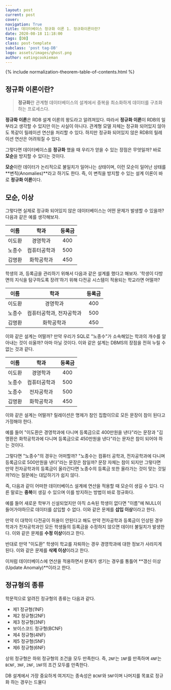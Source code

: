 ```yaml
---
layout: post
current: post
cover: 
navigation: True
title: 데이터베이스 정규화 이론 1. 정규화이론이란?
date: 2020-08-18 11:18:00
tags: [DB]
class: post-template
subclass: 'post tag-DB'
logo: assets/images/ghost.png
author: eatingcookieman
---
```


{% include normalization-theorem-table-of-contents.html %}

## 정규화 이론이란?

> **정규화**란 관계형 데이터베이스의 설계에서 중복을 최소화하게 데이터를 구조화하는 프로세스다.

**정규화 이론**은 RDB 설계 이론의 왕도라고 알려져있다. 따라서 **정규화 이론**이 RDB의 일부라고 생각할 수 있지만 이는 사실이 아니다. 관계형 모델 자체는 정규화 되어있지 않아도 똑같이 릴레이션 연산을 처리할 수 있다. 하지만 정규화 되어있지 않은 RDB의 릴레이션 연산은 어려워질 수 있다.

그렇다면 데이터베이스를 **정규화** 했을 때 우리가 얻을 수 있는 장점은 무엇일까? 바로 **모순**을 방지할 수 있다는 것이다.

**모순**이란 데이터가 논리적으로 불일치가 일어나는 상태이며, 이런 모순이 일어난 상태를 **변칙(Anomalies)**라고 하기도 한다. 즉, 이 변칙을 방지할 수 있는 설계 이론이 바로 **정규화 이론**이다.

## 모순, 이상

그렇다면 실제로 정규화 되어있지 않은 데이터베이스는 어떤 문제가 발생할 수 있을까? 다음과 같은 예를 생각해보자.

|  이름  |     학과     | 등록금 |
| :----: | :----------: | :----: |
| 이도환 |   경영학과   |  400   |
| 노종수 | 컴퓨터공학과 |  500   |
| 김명환 |  화학공학과  |  450   |

학생의 과, 등록금을 관리하기 위해서 다음과 같은 설계를 했다고 해보자. '학생이 다방면의 지식을 탐구하도록 장려'하기 위해 다전공 시스템이 적용되는 학교라면 어떨까?

|  이름  |           학과           | 등록금 |
| :----: | :----------------------: | :----: |
| 이도환 |         경영학과         |  400   |
| 노종수 | 컴퓨터공학과, 전자공학과 |  500   |
| 김명환 |        화학공학과        |  450   |

이와 같은 설계는 어떨까? 만약 우리가 SQL로 "노종수"가 소속해있는 학과의 개수를 알아내는 것이 쉬울까? 아마 아닐 것이다. 이와 같은 설계는 DBMS의 장점을 전혀 누릴 수 없는 것과 같다.


|  이름  |     학과     | 등록금 |
| :----: | :----------: | :----: |
| 이도환 |   경영학과   |  400   |
| 노종수 | 컴퓨터공학과 |  500   |
| 노종수 |  전자공학과  |  500   |
| 김명환 |  화학공학과  |  450   |

이와 같은 설계는 어떨까? 릴레이션은 명제가 참인 집합이므로 모든 문장이 참이 된다고 가정해야 한다.

예를 들어 "이도환은 경영학과에 다니며 등록금으로 400만원을 낸다"라는 문장과 "김명환은 화학공학과에 다니며 등록금으로 450만원을 낸다"라는 문자은 참이 되어야 하는 것이다.

그렇다면 "노종수"의 경우는 어떠할까? "노종수는 컴퓨터 공학과, 전자공학과에 다니며 등록금으로 500만원을 낸다"라는 문장은 참일까? 문장 자체는 참이 되지만 그렇다면 만약 전자공학과의 등록금이 올라간다면 노종수의 등록금 또한 올라가는 것이 맞는 것일까?라는 질문에는 대답하기가 쉽지 않다.

즉, 다음과 같이 어떠한 데이터베이스 설계에 연산을 적용할 때 모순이 생길 수 있다. 다른 말로는 **중복**이 생길 수 있으며 이를 방지하는 방법이 바로 정규화다.

예를 들어 새로운 학부가 신설되었지만 아직 소속된 학생이 없다면 "이름"에 NULL이 들어가야하므로 데이터를 삽입할 수 없다. 이와 같은 문제를 **삽입 이상**이라고 한다.

만약 이 대학이 다전공이 허용이 안된다고 해도 만약 전자공학과 등록금이 인상된 경우 학과가 전자공학과인 모든 학생들의 등록금을 수정하지 않으면 데이터 불일치가 발생한다. 이와 같은 문제를 **수정 이상**이라고 한다.

반대로 만약 "이도환" 학생이 학교를 자퇴하는 경우 경영학과에 대한 정보가 사라지게 된다. 이와 같은 문제를 **삭제 이상**이라고 한다.

이처럼 데이터베이스에 연산을 적용하면서 문제가 생기는 경우를 통틀어 **갱신 이상(Update Anomaly)**이라고 한다.

## 정규형의 종류

학문적으로 알려진 정규형의 종류는 다음과 같다.

* 제1 정규형(1NF)
* 제2 정규형(2NF)
* 제3 정규형(3NF)
* 보이스코드 정규형(BCNF)
* 제4 정규형(4NF)
* 제5 정규형(5NF)
* 제6 정규형(6NF)

상위 정규형은 하위 정규형의 조건을 모두 만족한다. 즉, `2NF`는 `1NF`를 만족하며 `4NF`는 `BCNF`, `3NF`, `2NF`, `1NF`의 조건 모두를 만족한다.

DB 설계에서 가장 중요하게 여겨지는 종속성은 `BCNF`와 `5NF`이며 나머지를 목표로 정규화 하는 경우는 드물다
